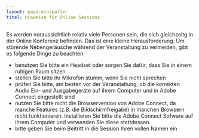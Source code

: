 ```yaml
---
layout: page-einspalter
titel: Hinweise für Online Sessions
---
```


Es werden voraussichtlich relativ viele Personen sein, die sich gleichzeitg in der Online Konferenz befinden. Das ist eine kleine Herausforderung.
Um störende Nebengeräusche während der Veranstaltung zu vermeiden, gibt es folgende Dinge zu beachten:
* benutzen Sie bitte ein Headset oder sorgen Sie dafür, dass Sie in einem ruhigen Raum sitzen
* stellen Sie bitte ihr Mikrofon stumm, wenn Sie nicht sprechen
* prüfen Sie bitte, am besten vor der Veranstaltung, ob die korrekten Audio Ein- und Ausgabegeräte auf ihrem Computer und in Adobe Connect eingestellt sind
* nutzen Sie bitte nicht die Browserversion von Adobe Connect, da manche Features (z.B. die Bildschirmfreigabe) in manchen Browsern nicht funktionieren. Installieren Sie bitte die Adobe Connect Sofware auf ihrem Computer und verwenden Sie diese stattdessen.
* bitte geben Sie beim Beitritt in die Session Ihren vollen Namen ein

